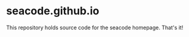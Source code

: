 seacode.github.io
=================

This repository holds source code for the seacode homepage. That's it!
